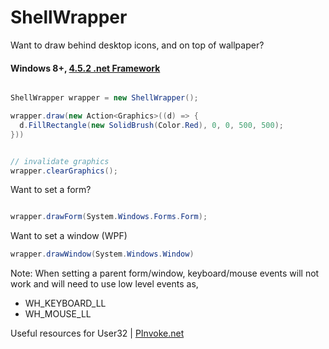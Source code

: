 # ShellWrapper

Want to draw behind desktop icons, and on top of wallpaper?

#### Windows 8+, [4.5.2 .net Framework](https://www.microsoft.com/net/download/dotnet-framework-runtime/net452)

```cs

ShellWrapper wrapper = new ShellWrapper();

wrapper.draw(new Action<Graphics>((d) => {
  d.FillRectangle(new SolidBrush(Color.Red), 0, 0, 500, 500);
}))


// invalidate graphics
wrapper.clearGraphics();

```

Want to set a form?

```cs

wrapper.drawForm(System.Windows.Forms.Form);
```

Want to set a window (WPF)

```cs
wrapper.drawWindow(System.Windows.Window)
```

Note: When setting a parent form/window, keyboard/mouse events will not work and will need to use low level events as,
- WH_KEYBOARD_LL
- WH_MOUSE_LL

Useful resources for User32 | [PInvoke.net](https://www.pinvoke.net/default.aspx)
